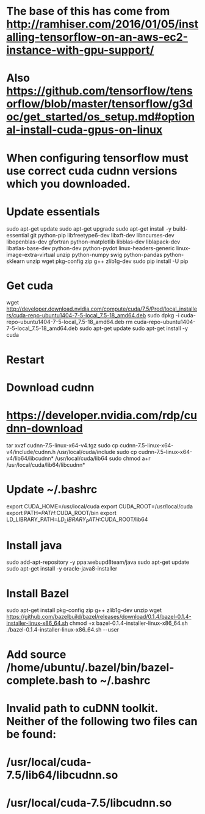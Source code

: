 
# The base of this has come from http://ramhiser.com/2016/01/05/installing-tensorflow-on-an-aws-ec2-instance-with-gpu-support/

# Also https://github.com/tensorflow/tensorflow/blob/master/tensorflow/g3doc/get_started/os_setup.md#optional-install-cuda-gpus-on-linux

##
# When configuring tensorflow must use correct cuda cudnn versions which you downloaded.
##

# Update essentials
sudo apt-get update
sudo apt-get upgrade
sudo apt-get install -y build-essential git python-pip libfreetype6-dev libxft-dev libncurses-dev libopenblas-dev gfortran python-matplotlib libblas-dev liblapack-dev libatlas-base-dev python-dev python-pydot linux-headers-generic linux-image-extra-virtual unzip python-numpy swig python-pandas python-sklearn unzip wget pkg-config zip g++ zlib1g-dev
sudo pip install -U pip


# Get cuda 
wget http://developer.download.nvidia.com/compute/cuda/7.5/Prod/local_installers/cuda-repo-ubuntu1404-7-5-local_7.5-18_amd64.deb
sudo dpkg -i cuda-repo-ubuntu1404-7-5-local_7.5-18_amd64.deb
rm cuda-repo-ubuntu1404-7-5-local_7.5-18_amd64.deb
sudo apt-get update
sudo apt-get install -y cuda
# Restart


# Download cudnn
# https://developer.nvidia.com/rdp/cudnn-download
tar xvzf cudnn-7.5-linux-x64-v4.tgz
sudo cp cudnn-7.5-linux-x64-v4/include/cudnn.h /usr/local/cuda/include
sudo cp cudnn-7.5-linux-x64-v4/lib64/libcudnn* /usr/local/cuda/lib64
sudo chmod a+r /usr/local/cuda/lib64/libcudnn*


# Update ~/.bashrc
export CUDA_HOME=/usr/local/cuda
export CUDA_ROOT=/usr/local/cuda
export PATH=$PATH:$CUDA_ROOT/bin
export LD_LIBRARY_PATH=$LD_LIBRARY_PATH:$CUDA_ROOT/lib64

# Install java
sudo add-apt-repository -y ppa:webupd8team/java
sudo apt-get update
sudo apt-get install -y oracle-java8-installer

# Install Bazel
sudo apt-get install pkg-config zip g++ zlib1g-dev unzip
wget https://github.com/bazelbuild/bazel/releases/download/0.1.4/bazel-0.1.4-installer-linux-x86_64.sh
chmod +x bazel-0.1.4-installer-linux-x86_64.sh
./bazel-0.1.4-installer-linux-x86_64.sh --user

# Add source /home/ubuntu/.bazel/bin/bazel-complete.bash to ~/.bashrc

# Invalid path to cuDNN  toolkit. Neither of the following two files can be found:
# /usr/local/cuda-7.5/lib64/libcudnn.so
# /usr/local/cuda-7.5/libcudnn.so
